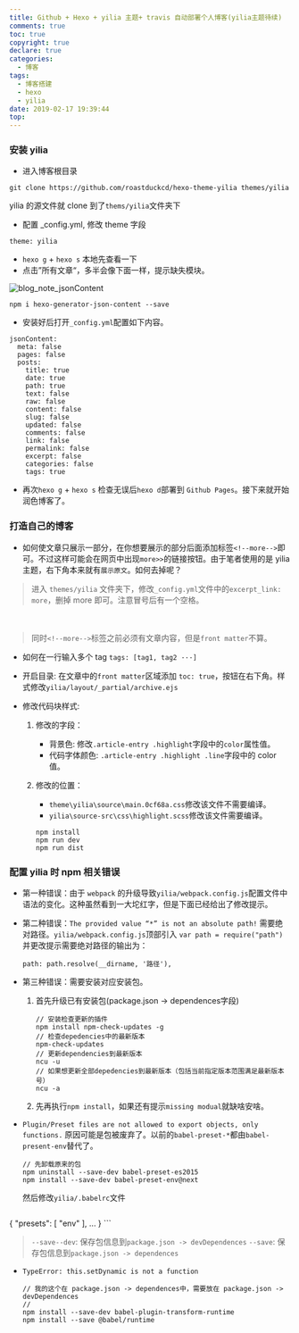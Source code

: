 ```yaml
---
title: Github + Hexo + yilia 主题+ travis 自动部署个人博客(yilia主题待续)
comments: true
toc: true
copyright: true
declare: true
categories:
  - 博客
tags:
  - 博客搭建
  - hexo
  - yilia
date: 2019-02-17 19:39:44
top:
---
```


### 安装 yilia
* 进入博客根目录

```
git clone https://github.com/roastduckcd/hexo-theme-yilia themes/yilia
```
yilia 的源文件就 clone 到了`thems/yilia`文件夹下<!--more-->
* 配置 _config.yml, 修改 theme 字段

```
theme: yilia
```
* `hexo g` + `hexo s` 本地先查看一下
* 点击”所有文章“，多半会像下面一样，提示缺失模块。

![blog_note_jsonContent](https://i.loli.net/2019/02/17/5c69484eb5ed8.jpg)

```
npm i hexo-generator-json-content --save
```
* 安装好后打开`_config.yml`配置如下内容。

```
jsonContent:
  meta: false
  pages: false
  posts:
    title: true
    date: true
    path: true
    text: false
    raw: false
    content: false
    slug: false
    updated: false
    comments: false
    link: false
    permalink: false
    excerpt: false
    categories: false
    tags: true
```
* 再次`hexo g` + `hexo s` 检查无误后`hexo d`部署到 `Github Pages`。接下来就开始润色博客了。

### 打造自己的博客
* 如何使文章只展示一部分，在你想要展示的部分后面添加标签`<!--more-->`即可。不过这样可能会在网页中出现`more>>`的链接按钮。由于笔者使用的是 yilia 主题，右下角本来就有`展示原文`。如何去掉呢？

> 进入 `themes/yilia` 文件夹下，修改`_config.yml`文件中的`excerpt_link: more`，删掉 more 即可。注意冒号后有一个空格。 

　
> 同时`<!--more-->`标签之前必须有文章内容，但是`front matter`不算。

* 如何在一行输入多个 tag `tags: [tag1, tag2 ···]`
* 开启目录: 在文章中的`front matter`区域添加 `toc: true`，按钮在右下角。样式修改`yilia/layout/_partial/archive.ejs`

* 修改代码块样式: 
    1. 修改的字段：
        * 背景色: 修改`.article-entry .highlight`字段中的`color`属性值。
        * 代码字体颜色: `.article-entry .highlight .line`字段中的 color 值。
    2. 修改的位置：
        * `theme\yilia\source\main.0cf68a.css`修改该文件不需要编译。
        * `yilia\source-src\css\highlight.scss`修改该文件需要编译。

        ```
        npm install
        npm run dev
        npm run dist
        ```
        
### 配置 yilia 时 npm 相关错误
* 第一种错误：由于 `webpack` 的升级导致`yilia/webpack.config.js`配置文件中语法的变化。这种虽然看到一大坨红字，但是下面已经给出了修改提示。
* 第二种错误：`The provided value “*” is not an absolute path!` 需要绝对路径。`yilia/webpack.config.js`顶部引入 `var path = require("path")`
并更改提示需要绝对路径的输出为：

    ```
    path: path.resolve(__dirname, '路径'),
    ```
* 第三种错误：需要安装对应安装包。
    1. 首先升级已有安装包(package.json -> dependences字段)

        ```shell
       // 安装检查更新的插件
       npm install npm-check-updates -g
       // 检查depedencies中的最新版本 
       npm-check-updates  
       // 更新dependencies到最新版本 
       ncu -u 
       // 如果想更新全部depedencies到最新版本（包括当前指定版本范围满足最新版本号）
       ncu -a 
        ``` 
    2. 先再执行`npm install`，如果还有提示`missing modual`就缺啥安啥。
* `Plugin/Preset files are not allowed to export objects, only functions.`
原因可能是包被废弃了。以前的`babel-preset-*`都由`babel-present-env`替代了。
    ```
    // 先卸载原来的包
    npm uninstall --save-dev babel-preset-es2015
    npm install --save-dev babel-preset-env@next
    ```
    然后修改`yilia/.babelrc`文件
    ```
{
  "presets": [ "env" ],
  ...
}
    ```

>`--save--dev`: 保存包信息到`package.json -> devDependences`
>`--save`: 保存包信息到`package.json -> dependences`

* `TypeError: this.setDynamic is not a function`

    ```
    // 我的这个在 package.json -> dependences中，需要放在 package.json -> devDependences
    // 
    npm install --save-dev babel-plugin-transform-runtime
    npm install --save @babel/runtime
    ```